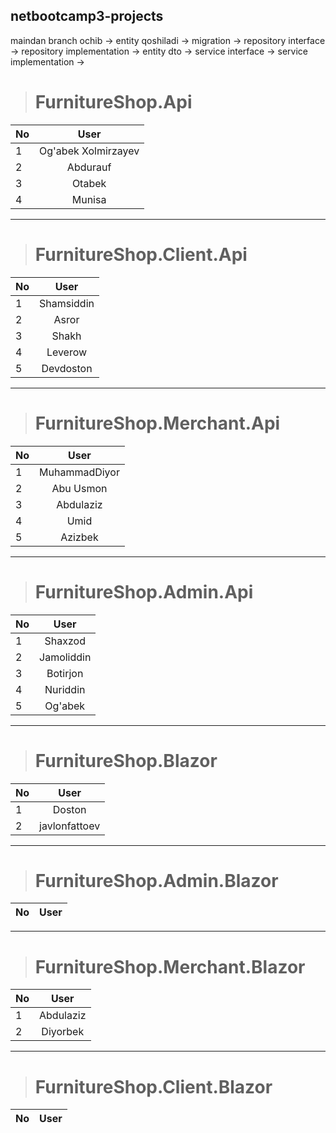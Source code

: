 ## netbootcamp3-projects

maindan branch ochib -> entity qoshiladi -> migration -> repository interface -> repository implementation -> entity dto -> service interface -> service implementation ->

> #  FurnitureShop.Api

| No | User |
| :---         |     :---:      |
| 1 | Og'abek Xolmirzayev |
| 2 | Abdurauf |
| 3 | Otabek |
| 4 | Munisa |

***

> #  FurnitureShop.Client.Api

| No | User |
| :---         |     :---:      |
| 1 | Shamsiddin |
| 2 | Asror |
| 3 | Shakh |
| 4 | Leverow |
| 5 | Devdoston |

***

> #  FurnitureShop.Merchant.Api

| No | User |
| :---         |     :---:      |
| 1 | MuhammadDiyor |
| 2 | Abu Usmon |
| 3 | Abdulaziz |
| 4 | Umid |
| 5 | Azizbek |

***

> #  FurnitureShop.Admin.Api

| No | User |
| :---         |     :---:      |
| 1 | Shaxzod |
| 2 | Jamoliddin |
| 3 | Botirjon |
| 4 | Nuriddin |
| 5 | Og'abek |

***

> #  FurnitureShop.Blazor

| No | User |
| :---         |     :---:      |
| 1 | Doston |
| 2 | javlonfattoev |

***

> #  FurnitureShop.Admin.Blazor

| No | User |
| :---         |     :---:      |


***

> #  FurnitureShop.Merchant.Blazor

| No | User |
| :---         |     :---:      |
| 1 | Abdulaziz |
| 2 | Diyorbek |


***

> #  FurnitureShop.Client.Blazor

| No | User |
| :---         |     :---:      |


